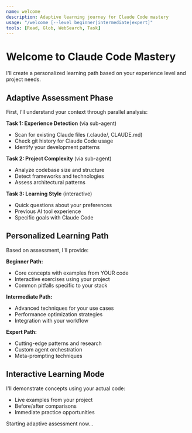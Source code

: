 ```yaml
---
name: welcome
description: Adaptive learning journey for Claude Code mastery
usage: "/welcome [--level beginner|intermediate|expert]"
tools: [Read, Glob, WebSearch, Task]
---
```


# Welcome to Claude Code Mastery

I'll create a personalized learning path based on your experience level and project needs.

## Adaptive Assessment Phase

First, I'll understand your context through parallel analysis:

**Task 1: Experience Detection** (via sub-agent)
- Scan for existing Claude files (.claude/, CLAUDE.md)
- Check git history for Claude Code usage
- Identify your development patterns

**Task 2: Project Complexity** (via sub-agent)  
- Analyze codebase size and structure
- Detect frameworks and technologies
- Assess architectural patterns

**Task 3: Learning Style** (interactive)
- Quick questions about your preferences
- Previous AI tool experience
- Specific goals with Claude Code

## Personalized Learning Path

Based on assessment, I'll provide:

**Beginner Path:**
- Core concepts with examples from YOUR code
- Interactive exercises using your project
- Common pitfalls specific to your stack

**Intermediate Path:**
- Advanced techniques for your use cases
- Performance optimization strategies
- Integration with your workflow

**Expert Path:**
- Cutting-edge patterns and research
- Custom agent orchestration
- Meta-prompting techniques

## Interactive Learning Mode

I'll demonstrate concepts using your actual code:
- Live examples from your project
- Before/after comparisons
- Immediate practice opportunities

Starting adaptive assessment now...